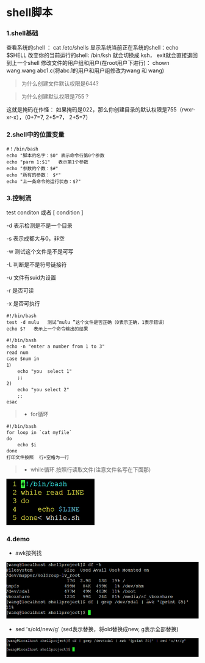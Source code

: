 # shell脚本

### 1.shell基础
查看系统的shell ： cat  /etc/shells
显示系统当前正在系统的shell：echo   $SHELL
改变你的当前运行的shell:   /bin/ksh  就会切换成   ksh，   exit就会直接退回到上一个shell
修改文件的用户组和用户(在root用户下进行)： chown  wang.wang  abc1.c(将abc.1的用户和用户组修改为wang  和  wang)
>为什么创建文件默认权限是644?

>为什么创建默认权限是755？

这就是掩码在作怪：
如果掩码是022，那么你创建目录的默认权限是755（rwxr-xr-x），（0+7=7,   2+5=7， 2+5=7）

### 2.shell中的位置变量
```
#！/bin/bash
echo "脚本的名字：$0" 表示命令行第0个参数
echo "parm 1:$1"   表示第1个参数
echo "参数的个数：$#"
echo "所有的参数： $*"
echo "上一条命令的运行状态：$?"
```

### 3.控制流
test  conditon  或者  [ condition ]

-d 表示检测是不是一个目录

-s  表示成都大与0，非空

-w  测试这个文件是不是可写

-L   判断是不是符号链接符

-u   文件有suid为设置

-r   是否可读

-x   是否可执行

```
#!/bin/bash
test -d mulu   测试“mulu ”这个文件是否正确（0表示正确，1表示错误）
echo $?   表示上一个命令输出的结果
```

```
#!/bin/bash
echo -n "enter a number from 1 to 3"
read num
case $num in
1）
    echo "you  select 1"
    ;;
2)
    echo "you select 2"
    ;;
esac
```

>* for循环

```
#!/bin/bash
for loop in `cat myfile`
do
    echo $i
done
打印文件按照  行+空格为一行
```

>* while循环.按照行读取文件(注意文件名写在下面那)

![](assets/markdown-img-paste-20180813170943934.png)



### 4.demo
* awk按列找

![](assets/markdown-img-paste-20180813170730611.png)

* sed  's/old/new/g'   (sed表示替换，将old替换成new,  g表示全部替换)

![](assets/markdown-img-paste-20180813170842330.png)
